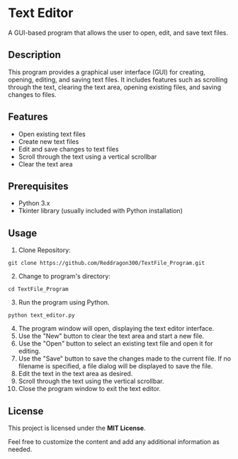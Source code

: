 # Text Editor

A GUI-based program that allows the user to open, edit, and save text files.

## Description

This program provides a graphical user interface (GUI) for creating, opening, editing, and saving text files. It includes features such as scrolling through the text, clearing the text area, opening existing files, and saving changes to files.

## Features

- Open existing text files
- Create new text files
- Edit and save changes to text files
- Scroll through the text using a vertical scrollbar
- Clear the text area

## Prerequisites

- Python 3.x
- Tkinter library (usually included with Python installation)

## Usage

1. Clone Repository:
```shell
git clone https://github.com/Reddragon300/TextFile_Program.git
```
2. Change to program's directory:
```shell
cd TextFile_Program
```
3. Run the program using Python.
```shell
python text_editor.py
```
4. The program window will open, displaying the text editor interface.
5. Use the "New" button to clear the text area and start a new file.
6. Use the "Open" button to select an existing text file and open it for editing.
7. Use the "Save" button to save the changes made to the current file. If no filename is specified, a file dialog will be displayed to save the file.
8. Edit the text in the text area as desired.
9. Scroll through the text using the vertical scrollbar.
10. Close the program window to exit the text editor.

## License

This project is licensed under the **MIT License**.



Feel free to customize the content and add any additional information as needed.

